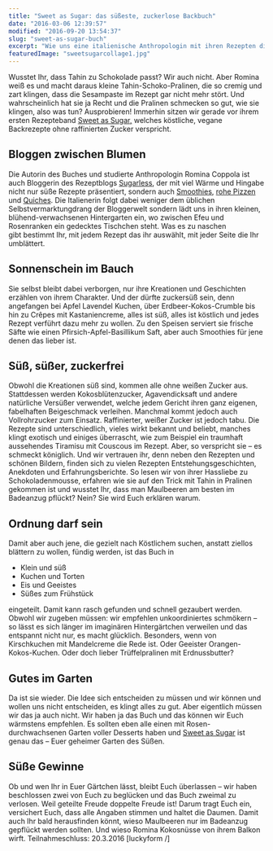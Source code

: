 ```yaml
---
title: "Sweet as Sugar: das süßeste, zuckerlose Backbuch"
date: "2016-03-06 12:39:57"
modified: "2016-09-20 13:54:37"
slug: "sweet-as-sugar-buch"
excerpt: "Wie uns eine italienische Anthropologin mit ihren Rezepten die Welt versüßt – ganz ohne raffinierten Zucker. 2 Exemplare könnt Ihr hier auch gewinnen!"
featuredImage: "sweetsugarcollage1.jpg"
---
```


Wusstet Ihr, dass Tahin zu Schokolade passt? Wir auch nicht. Aber Romina weiß es und macht daraus kleine Tahin-Schoko-Pralinen, die so cremig und zart klingen, dass die Sesampaste im Rezept gar nicht mehr stört. Und wahrscheinlich hat sie ja Recht und die Pralinen schmecken so gut, wie sie klingen, also was tun? Ausprobieren! Immerhin sitzen wir gerade vor ihrem ersten Rezepteband [Sweet as Sugar,](http://edition.fackeltraeger-verlag.de/6728/Software/Buecher/Sweet-as-Sugar.jsp) welches köstliche, vegane Backrezepte ohne raffinierten Zucker verspricht.

## Bloggen zwischen Blumen

Die Autorin des Buches und studierte Anthropologin Romina Coppola ist auch Bloggerin des Rezeptblogs [Sugarless](http://www.sugarless.it/), der mit viel Wärme und Hingabe nicht nur süße Rezepte präsentiert, sondern auch [Smoothies](http://www.sugarless.it/?p=1763), [rohe Pizzen](http://www.sugarless.it/?p=377) und [Quiches](http://www.sugarless.it/?p=75). Die Italienerin folgt dabei weniger dem üblichen Selbstvermarktungdrang der Bloggerwelt sondern lädt uns in ihren kleinen, blühend-verwachsenen Hintergarten ein, wo zwischen Efeu und Rosenranken ein gedecktes Tischchen steht. Was es zu naschen gibt bestimmt Ihr, mit jedem Rezept das ihr auswählt, mit jeder Seite die Ihr umblättert.

## Sonnenschein im Bauch

Sie selbst bleibt dabei verborgen, nur ihre Kreationen und Geschichten erzählen von ihrem Charakter. Und der dürfte zuckersüß sein, denn angefangen bei Apfel Lavendel Kuchen, über Erdbeer-Kokos-Crumble bis hin zu Crêpes mit Kastaniencreme, alles ist süß, alles ist köstlich und jedes Rezept verführt dazu mehr zu wollen. Zu den Speisen serviert sie frische Säfte wie einen Pfirsich-Apfel-Basillikum Saft, aber auch Smoothies für jene denen das lieber ist.

## Süß, süßer, zuckerfrei

Obwohl die Kreationen süß sind, kommen alle ohne weißen Zucker aus. Stattdessen werden Kokosblütenzucker, Agavendicksaft und andere natürliche Versüßer verwendet, welche jedem Gericht ihren ganz eigenen, fabelhaften Beigeschmack verleihen. Manchmal kommt jedoch auch Vollrohrzucker zum Einsatz. Raffinierter, weißer Zucker ist jedoch tabu. Die Rezepte sind unterschiedlich, vieles wirkt bekannt und beliebt, manches klingt exotisch und einiges überrascht, wie zum Beispiel ein traumhaft aussehendes Tiramisu mit Couscous im Rezept. Aber, so verspricht sie – es schmeckt königlich. Und wir vertrauen ihr, denn neben den Rezepten und schönen Bildern, finden sich zu vielen Rezepten Entstehungsgeschichten, Anekdoten und Erfahrungsberichte. So lesen wir von ihrer Hassliebe zu Schokoladenmousse, erfahren wie sie auf den Trick mit Tahin in Pralinen gekommen ist und wusstet Ihr, dass man Maulbeeren am besten im Badeanzug pflückt? Nein? Sie wird Euch erklären warum.

## Ordnung darf sein

Damit aber auch jene, die gezielt nach Köstlichem suchen, anstatt ziellos blättern zu wollen, fündig werden, ist das Buch in

*   Klein und süß
*   Kuchen und Torten
*   Eis und Geeistes
*   Süßes zum Frühstück

eingeteilt. Damit kann rasch gefunden und schnell gezaubert werden. Obwohl wir zugeben müssen: wir empfehlen unkoordiniertes schmökern – so lässt es sich länger im imaginären Hintergärtchen verweilen und das entspannt nicht nur, es macht glücklich. Besonders, wenn von Kirschkuchen mit Mandelcreme die Rede ist. Oder Geeister Orangen-Kokos-Kuchen. Oder doch lieber Trüffelpralinen mit Erdnussbutter?

## Gutes im Garten

Da ist sie wieder. Die Idee sich entscheiden zu müssen und wir können und wollen uns nicht entscheiden, es klingt alles zu gut. Aber eigentlich müssen wir das ja auch nicht. Wir haben ja das Buch und das können wir Euch wärmstens empfehlen. Es sollten eben alle einen mit Rosen-durchwachsenen Garten voller Desserts haben und [Sweet as Sugar](http://edition.fackeltraeger-verlag.de/6728/Software/Buecher/Sweet-as-Sugar.jsp) ist genau das – Euer geheimer Garten des Süßen.

## Süße Gewinne

Ob und wen Ihr in Euer Gärtchen lässt, bleibt Euch überlassen – wir haben beschlossen zwei von Euch zu beglücken und das Buch zweimal zu verlosen. Weil geteilte Freude doppelte Freude ist! Darum tragt Euch ein, versichert Euch, dass alle Angaben stimmen und haltet die Daumen. Damit auch Ihr bald herausfinden könnt, wieso Maulbeeren nur im Badeanzug gepflückt werden sollten. Und wieso Romina Kokosnüsse von ihrem Balkon wirft. Teilnahmeschluss: 20.3.2016 \[luckyform /\]